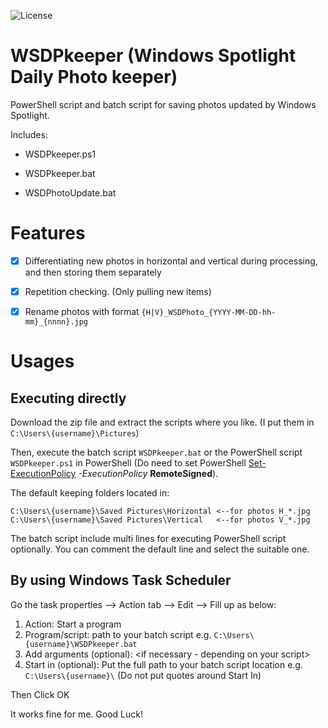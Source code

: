 ![License](https://img.shields.io/github/license/:zhurui1008/:WSDPkeeper)


# WSDPkeeper (Windows Spotlight Daily Photo keeper)

PowerShell script and batch script for saving photos updated by Windows Spotlight.

Includes:

- WSDPkeeper.ps1
  
- WSDPkeeper.bat
  
- WSDPhotoUpdate.bat

# Features

- [x] Differentiating new photos in horizontal and vertical during processing, and then storing them separately

- [x] Repetition checking. (Only pulling new items)

- [x] Rename photos with format `{H|V}_WSDPhoto_{YYYY-MM-DD-hh-mm}_{nnnn}.jpg`

# Usages
## Executing directly
Download the zip file and extract the scripts where you like. (I put them in `C:\Users\{username}\Pictures`)

Then, execute the batch script `WSDPkeeper.bat` or the PowerShell script `WSDPkeeper.ps1` in PowerShell (Do need to set PowerShell [Set-ExecutionPolicy]("https://docs.microsoft.com/en-us/powershell/module/microsoft.powershell.security/set-executionpolicy?view=powershell-6") *-ExecutionPolicy* **RemoteSigned**).

The default keeping folders located in:

```
C:\Users\{username}\Saved Pictures\Horizontal <--for photos H_*.jpg
C:\Users\{username}\Saved Pictures\Vertical   <--for photos V_*.jpg
```

The batch script include multi lines for executing PowerShell script optionally. You can comment the default line and select the suitable one.

## By using Windows Task Scheduler

Go the task properties --> Action tab --> Edit --> Fill up as below:

1. Action: Start a program
2. Program/script: path to your batch script e.g. `C:\Users\{username}\WSDPkeeper.bat`
3. Add arguments (optional): \<if necessary - depending on your script\>
4. Start in (optional): Put the full path to your batch script location e.g. `C:\Users\{username}\` (Do not put quotes around Start In)

Then Click OK

It works fine for me. Good Luck!
